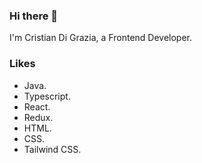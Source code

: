 ### Hi there 👋
I'm Cristian Di Grazia, a Frontend Developer.

### Likes
* Java.
* Typescript.
* React.
* Redux.
* HTML.
* CSS.
* Tailwind CSS.

<!--
**cristiandgra/cristiandgra** is a ✨ _special_ ✨ repository because its `README.md` (this file) appears on your GitHub profile.

Here are some ideas to get you started:

- 🔭 I’m currently working on ...
- 🌱 I’m currently learning ...
- 👯 I’m looking to collaborate on ...
- 🤔 I’m looking for help with ...
- 💬 Ask me about ...
- 📫 How to reach me: ...
- 😄 Pronouns: ...
- ⚡ Fun fact: ...
-->
